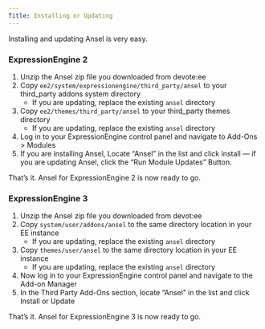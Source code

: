 ```yaml
---
Title: Installing or Updating
---
```


Installing and updating Ansel is very easy.

### ExpressionEngine 2

1. Unzip the Ansel zip file you downloaded from devote:ee
2. Copy `ee2/system/expressionengine/third_party/ansel` to your third_party addons system directory
	- If you are updating, replace the existing `ansel` directory
3. Copy `ee2/themes/third_party/ansel` to your third_party themes directory
	- If you are updating, replace the existing `ansel` directory
4. Log in to your ExpressionEngine control panel and navigate to Add-Ons > Modules
5. If you are installing Ansel, Locate “Ansel” in the list and click install — if you are updating Ansel, click the “Run Module Updates” Button.

That’s it. Ansel for ExpressionEngine 2 is now ready to go.

### ExpressionEngine 3

1. Unzip the Ansel zip file you downloaded from devot:ee
2. Copy `system/user/addons/ansel` to the same directory location in your EE instance
	- If you are updating, replace the existing `ansel` directory
3. Copy `themes/user/ansel` to the same directory location in your EE instance
	- If you are updating, replace the existing `ansel` directory
4. Now log in to your ExpressionEngine control panel and navigate to the Add-on Manager
5. In the Third Party Add-Ons section, locate “Ansel” in the list and click Install or Update

That’s it. Ansel for ExpressionEngine 3 is now ready to go.
